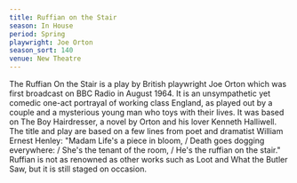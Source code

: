```yaml
---
title: Ruffian on the Stair
season: In House
period: Spring
playwright: Joe Orton
season_sort: 140
venue: New Theatre
---
```


The Ruffian On the Stair is a play by British playwright Joe Orton which was first broadcast on BBC Radio in August 1964. It is an unsympathetic yet comedic one-act portrayal of working class England, as played out by a couple and a mysterious young man who toys with their lives. It was based on The Boy Hairdresser, a novel by Orton and his lover Kenneth Halliwell. The title and play are based on a few lines from poet and dramatist William Ernest Henley: "Madam Life's a piece in bloom, / Death goes dogging everywhere: / She's the tenant of the room, / He's the ruffian on the stair." Ruffian is not as renowned as other works such as Loot and What the Butler Saw, but it is still staged on occasion.
